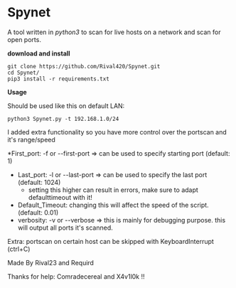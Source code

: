 # Spynet
A tool written in *python3* to scan for live hosts on a network and scan for open ports.

**download and install**
```
git clone https://github.com/Rival420/Spynet.git
cd Spynet/
pip3 install -r requirements.txt
```

**Usage**

Should be used like this on default LAN:

`python3 Spynet.py -t 192.168.1.0/24`

I added extra functionality so you have more control over the portscan and it's range/speed

*First_port: -f or --first-port => can be used to specify starting port (default: 1)
* Last_port: -l or --last-port => can be used to specify the last port (default: 1024)
  * setting this higher can result in errors, make sure to adapt defaulttimeout with it!
* Default_Timeout: changing this will affect the speed of the script. (default: 0.01)
* verbosity: -v or --verbose => this is mainly for debugging purpose. this will output all ports it's scanned.

Extra: portscan on certain host can be skipped with KeyboardInterrupt (ctrl+C)


Made By Rival23 and Requird

Thanks for help: Comradecereal and X4v1l0k !!
